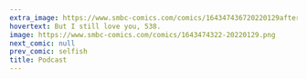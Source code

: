 ```yaml
---
extra_image: https://www.smbc-comics.com/comics/164347436720220129after.png
hovertext: But I still love you, 538.
image: https://www.smbc-comics.com/comics/1643474322-20220129.png
next_comic: null
prev_comic: selfish
title: Podcast
---
```


